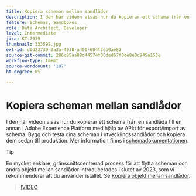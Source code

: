 ```yaml
---
title: Kopiera scheman mellan sandlådor
description: I den här videon visas hur du kopierar ett schema från en sandlåda till en annan i Adobe Experience Platform med hjälp av API:t för export/import av schema.
feature: Schemas, Sandboxes
role: Data Architect, Developer
level: Intermediate
jira: KT-7939
thumbnail: 333592.jpg
exl-id: d0d23739-3a3a-4938-a400-684f36b0ae82
source-git-commit: 286c85aa88d44574f00ded67f0de8e0c945a153e
workflow-type: tm+mt
source-wordcount: '107'
ht-degree: 0%

---
```


# Kopiera scheman mellan sandlådor

I den här videon visas hur du kopierar ett schema från en sandlåda till en annan i Adobe Experience Platform med hjälp av API:t för export/import av schema. Bygg och testa dina scheman i utvecklingssandlådor och kopiera dem sedan till produktion. Mer information finns i [schemadokumentationen](https://experienceleague.adobe.com/docs/experience-platform/xdm/home.html?lang=sv).

>[!TIP]
>
>En mycket enklare, gränssnittscentrerad process för att flytta scheman och andra objekt mellan sandlådor introducerades i slutet av 2023, som vi rekommenderar att du använder istället. Se [Kopiera objekt mellan sandlådor](https://experienceleague.adobe.com/docs/platform-learn/tutorials/admin/copy-objects-between-sandboxes.html?lang=sv-SE).

>[!VIDEO](https://video.tv.adobe.com/v/333592?learn=on&enablevpops)
